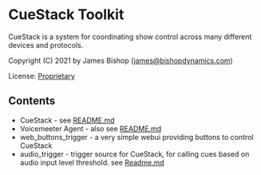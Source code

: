 # CueStack Toolkit
CueStack is a system for coordinating show control across many different devices and protocols.

Copyright (C) 2021 by James Bishop (james@bishopdynamics.com)

License: [Proprietary](LICENSE.txt)

## Contents

* CueStack - see [README.md](CueStack/README.md)
* Voicemeeter Agent - also see [README.md](CueStack/README.md)
* web_buttons_trigger - a very simple webui providing buttons to control CueStack
* audio_trigger - trigger source for CueStack, for calling cues based on audio input level threshold. see [Readme.md](audio_trigger/README.md)

